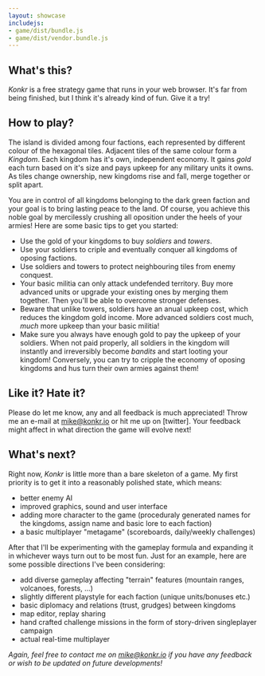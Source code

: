 ```yaml
---
layout: showcase
includejs:
- game/dist/bundle.js
- game/dist/vendor.bundle.js
---
```


## What's this?

*Konkr* is a free strategy game that runs in your web browser. It's far from being finished, but I think it's already kind of fun. Give it a try!

## How to play?

The island is divided among four factions, each represented by different colour of the hexagonal tiles. Adjacent tiles of the same colour form a *Kingdom*. Each kingdom has it's own, independent economy. It gains *gold* each turn based on it's size and pays upkeep for any military units it owns. As tiles change ownership, new kingdoms rise and fall, merge together or split apart.

You are in control of all kingdoms belonging to the dark green faction and your goal is to bring  lasting peace to the land. Of course, you achieve this noble goal by mercilessly crushing all oposition under the heels of your armies! Here are some basic tips to get you started:

* Use the gold of your kingdoms to buy *soldiers* and *towers*.
* Use your soldiers to criple and eventually conquer all kingdoms of oposing factions.
* Use soldiers and towers to protect neighbouring tiles from enemy conquest.
* Your basic militia can only attack undefended territory. Buy more advanced units or upgrade your existing ones by merging them together. Then you'll be able to overcome stronger defenses.   
* Beware that unlike towers, soldiers have an anual upkeep cost, which reduces the kingdom gold income. More advanced soldiers cost much, *much* more upkeep than your basic militia!
* Make sure you always have enough gold to pay the upkeep of your soldiers. When not paid properly, all soldiers in the kingdom will instantly and irreversibly become *bandits* and start looting your kingdom! Conversely, you can try to cripple the economy of oposing kingdoms and hus turn their own armies against them!

## Like it? Hate it?

Please do let me know, any and all feedback is much appreciated! Throw me an e-mail at <a href="mailto:mike@konkr.io">mike@konkr.io</a> or hit me up on [twitter]. Your feedback might affect in what direction the game will evolve next! 

## What's next?

Right now, <i>Konkr</i> is little more than a bare skeleton of a game. My first priority is to get it into a reasonably polished state, which means:

* better enemy AI
* improved graphics, sound and user interface
* adding more character to the game (proceduraly generated names for the kingdoms, assign name and basic lore to each faction)
* a basic multiplayer "metagame" (scoreboards, daily/weekly challenges)

After that I'll be experimenting with the gameplay formula and expanding it in whichever ways turn out to be most fun. Just for an example, here are some possible directions I've been considering:

* add diverse gameplay affecting "terrain" features (mountain ranges, volcanoes, forests, ...) 
* slightly different playstyle for each faction (unique units/bonuses etc.)
* basic diplomacy and relations (trust, grudges) between kingdoms
* map editor, replay sharing
* hand crafted challenge missions in the form of story-driven singleplayer campaign
* actual real-time multiplayer

*Again, feel free to contact me on <a href="mailto:mike@konkr.io">mike@konkr.io</a> if you have any feedback or wish to be updated on future developments!*